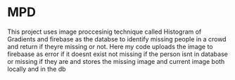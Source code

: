 # MPD
This project uses image proccesinig technique called Histogram of Gradients and firebase as the databse to identify missing people in a crowd and return if theyre missing or not.
Here my code uploads the image to firebaase as error if it doesnt exist not missing if the person isnt in database or missing if they are and stores the missing image and current image both locally and in the db
